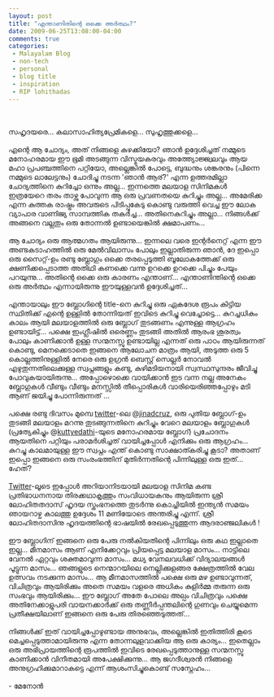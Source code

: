 ```yaml
---
layout: post
title: "എന്താണിതിന്റെ ഒക്കെ അര്‍ത്ഥം?"
date: 2009-06-25T13:08:00-04:00
comments: true
categories:
 - Malayalam Blog
 - non-tech
 - personal
 - blog title
 - inspiration
 - RIP lohithadas
---
```


<div class='post'>
<br /><br />സഹൃദയരെ... കലാസാഹിത്യപ്രേമികളെ... സുഹൃത്തുക്കളെ...<br /><br />എന്റെ ആ ചോദ്യം,  അത് നിങ്ങളെ കുഴക്കിയോ? ഞാന്‍ ഉദ്ദേശിച്ചത് നമ്മുടെ മനോഹരമായ ഈ ഭൂമി അടങ്ങുന്ന വിസ്മയകരവും അത്ത്യോജ്ജ്വലവും ആയ മഹാ പ്രപഞ്ചത്തിനെ പറ്റിയോ, അല്ലെങ്കില്‍ പോട്ടെ, ബുദ്ധനും ശങ്കരനും (പിന്നെ നമ്മുടെ ലാലേട്ടനും) ചോദിച്ചു നടന്ന 'ഞാന്‍ ആര്?' എന്ന ഉത്തരമില്ലാ ചോദ്യത്തിനെ കുറിച്ചോ ഒന്നും അല്ല... ഇന്നത്തെ മലയാള സിനിമകള്‍ ഇത്രയേറെ തരം താഴ്ന്നു പോവുന്ന ആ ഒരു പ്രവണതയെ കുറിച്ചും അല്ല... അമേരിക്ക എന്ന കുത്തക രാഷ്ട്രം അവരുടെ പിടിപ്പുകേടു കൊണ്ടു വരുത്തി വെച്ച ഈ ലോക വ്യാപാര വാണിജ്യ സാമ്പത്തിക തകര്‍ച്ച... അതിനെകുറിച്ചും അല്ലാ... നിങ്ങള്‍ക്ക്‌ അങ്ങനെ വല്ലതും ഒരു തോന്നല്‍ ഉണ്ടായെങ്കില്‍ ക്ഷമാപണം...<br /><br />ആ ചോദ്യം ഒരു ആത്മഗതം ആയിരുന്നു... ഇന്നലെ വരെ ഇന്റര്‍നെറ്റ് എന്ന ഈ അണ്ടകടാഹത്തില്‍ ഒരു മേല്‍വിലാസം പോലും ഇല്ലാതിരുന്ന ഞാന്‍, ദേ ഇപ്പൊ ഒരു സൈറ്റ്-ഉം രണ്ടു ബ്ലോഗും ഒക്കെ തരപ്പെടുത്തി ബൂലോകത്തേക്ക് ഒരു ക്ഷണിക്കപ്പെടാത്ത അതിഥി കണക്കെ വന്നു ഉറക്കെ ഉറക്കെ പിച്ചും പേയും പറയുന്നു... അതിന്റെ ഒക്കെ ഒരു കാരണം എന്താണ്... എന്താണിന്തിന്റെ ഒക്കെ ഒരു അര്‍ത്ഥം എന്നായിരുന്നു ഈയുള്ളവന്‍ ഉദ്ദേശിച്ചത്...<br /><br />എന്തായാലും ഈ ബ്ലോഗിന്റെ title-നെ കുറിച്ചു ഒരു ഏകദേശ രൂപം കിട്ടിയ സ്ഥിതിക്ക് എന്റെ ഉള്ളില്‍ തോന്നിയത് ഇവിടെ കുറിച്ചു വെച്ചോട്ടെ... കുറച്ചധികം കാലം ആയി മലയാളത്തില്‍ ഒരു ബ്ലോഗ് തുടങ്ങണം എന്നുള്ള ആഗ്രഹം ഉണ്ടായിട്ട്... പക്ഷെ ഇംഗ്ലീഷില്‍ ഒരെണ്ണം തുടങ്ങി അതില്‍ ആരംഭ ശൂരത്വം പോലും കാണിക്കാന്‍ ഉള്ള സന്മനസ്സു ഉണ്ടായില്ല എന്നത് ഒരു പാഠം ആയിരുന്നത് കൊണ്ടു, മെനക്കെടാതെ ഇങ്ങനെ ആലോചന മാത്രം ആയി, അടുത്ത ഒരു 5 കൊല്ലത്തിനുള്ളില്‍ നേരെ ഒരു ഉഗ്രന്‍ ബെസ്റ്റ് സെല്ലര്‍ നോവല്‍ എഴുതുന്നതിലെക്കുള്ള സ്വപ്നങ്ങളും കണ്ടു, കുഴിമടിയനായി സ്വസ്ഥസുന്ദരം ജീവിച്ചു പോവുകയായിരുന്നു... അപ്പോഴൊക്കെ വായിക്കാന്‍ ഇട വന്ന നല്ല അനേകം ബ്ലോഗുകള്‍ വീണ്ടും വീണ്ടും മനസ്സില്‍ തീപ്പൊരികള്‍ വാരിയെരിഞ്ഞപ്പോഴും മടി ആണ് ജയിച്ചു പോന്നിരുന്നത് ...<br /><br />പക്ഷെ രണ്ടു ദിവസം മുമ്പെ <a href="http://twitter.com/">twitter</a>-ലെ @<a href="http://twitter.com/jinadcruz">jinadcruz</a>,  ഒരു പുതിയ ബ്ലോഗ്-ഉം തുടങ്ങി മലയാളം മറന്നു തുടങ്ങുന്നതിനെ കുറിച്ചും വേറെ മലയാളം ബ്ലോഗുകള്‍ (പ്രത്യേകിച്ചും @<a href="http://twitter.com/kuttyedathi">kuttyedathi</a>-യുടെ മനോഹരമായ ബ്ലോഗ്) പ്രചോദനം ആയതിനെ പറ്റിയും പരാമര്‍ശിച്ചത് വായിച്ചപ്പോള്‍ എനിക്കും ഒരു ആഗ്രഹം... കുറച്ചു കാലമായുള്ള ഈ സ്വപ്നം എന്ത് കൊണ്ടു സാക്ഷാത്കരിച്ചു കൂടാ? അതാണ്‌ ഇപ്പൊ ഇങ്ങനെ ഒരു സംരംഭത്തിന് മുതിര്‍ന്നതിന്റെ പിന്നിലുള്ള ഒരു ഇത്... ഹേത്‌?<br /><br /><a href="http://twitter.com/">Twitter</a>-ലൂടെ ഇപ്പോള്‍ അറിയാനിടയായി മലയാള സിനിമ കണ്ട പ്രതിഭാധനനായ തിരക്കഥാകൃത്തും സംവിധായകനും ആയിരുന്ന ശ്രീ ലോഹിതതദാസ് ഹൃദയ സ്തംഭനത്തെ തുടര്‍ന്നു കൊച്ചിയില്‍ ഇന്ത്യന്‍ സമയം ഞായറാഴ്ച കാലത്തു ഉദ്ദേശം 11 മണിയോടെ അന്തരിച്ചു  എന്ന്. ശ്രീ ലോഹിതദാസിനു ഹൃദയത്തിന്റെ ഭാഷയില്‍ രേഖപ്പെടുത്തുന്ന ആദരാഞ്ജലികള്‍ !<br /><br />ഈ ബ്ലോഗിന് ഇങ്ങനെ ഒരു പേരു നല്‍കിയതിന്റെ പിന്നിലും ഒരു കഥ ഇല്ലാതെ ഇല്ല... മീനമാസം ആണ് എനിക്കേറ്റവും പ്രിയപ്പെട്ട മലയാള മാസം... നാട്ടിലെ വേനല്‍ ഏറ്റവും ശക്തമാവുന്ന മാസം... മധ്യ വേനലവധിക്ക് വിദ്യാലയങ്ങള്‍ പൂട്ടുന്ന മാസം... ഞങ്ങളുടെ നെന്മാറയിലെ നെല്ലിക്കുളങ്ങര ക്ഷേത്രത്തില്‍ വേല ഉത്സവം നടക്കുന്ന മാസം... ആ മീനമാസത്തില്‍ പക്ഷെ ഒരു മഴ ഉണ്ടാവുന്നത്, വിചിത്രവും ആയിരിക്കും അതെ സമയം വളരെ അധികം കുളിര്‍മ്മ തരുന്ന ഒരു സംഭവും ആയിരിക്കും... ഈ ബ്ലോഗ് അതേ പോലെ അല്പം വിചിത്രവും പക്ഷെ അതിനേക്കാളുപരി വായനക്കാര്‍ക്ക്‌ ഒരു തണ്ണീര്‍പ്പന്തലിന്റെ ഗുണവും ചെയ്യുമെന്ന പ്രതീക്ഷയിലാണ് ഇങ്ങനെ ഒരു പേരു തിരഞ്ഞെടുത്തത്...<br /><br />നിങ്ങള്‍ക്ക്‌ ഇത് വായിച്ചപ്പോഴുണ്ടായ അനുഭവം, അല്ലെങ്കില്‍ ഇതിത്തിരി കൂടെ മെച്ചപ്പെടുത്താമായിരുന്നു എന്ന തോന്നലുളവാക്കിയ ആ ഒരു കാര്യം... ഇതെല്ലാം ഒരു അഭിപ്രായത്തിന്റെ രൂപത്തില്‍ ഇവിടെ രേഖപ്പെടുത്താനുള്ള സന്മനസ്സു കാണിക്കാന്‍ വിനീതമായി അപേക്ഷിക്കുന്നു... ആ ജഗദീശ്വരന്‍ നിങ്ങളെ അനുഗ്രഹിക്കുമാറാകട്ടെ  എന്ന് ആശംസിച്ചുകൊണ്ട് സസ്നേഹം...<br /><br />- മേനോന്‍ <br /></div>
